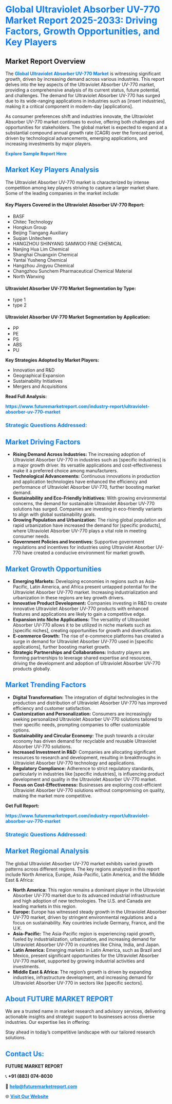 <h1 style="color: #007BFF;">Global Ultraviolet Absorber UV-770 Market Report 2025-2033: Driving Factors, Growth Opportunities, and Key Players</h1>

<section id="overview">
<h2>Market Report Overview</h2>
<p>The <a href="https://www.futuremarketreport.com/industry-report/ultraviolet-absorber-uv-770-market" style="color: #007BFF; text-decoration: none;"><strong>Global Ultraviolet Absorber UV-770 Market</strong></a> is witnessing significant growth, driven by increasing demand across various industries. This report delves into the key aspects of the Ultraviolet Absorber UV-770 market, providing a comprehensive analysis of its current status, future potential, and challenges. The demand for Ultraviolet Absorber UV-770 has surged due to its wide-ranging applications in industries such as [insert industries], making it a critical component in modern-day [applications].</p>
<p>As consumer preferences shift and industries innovate, the Ultraviolet Absorber UV-770 market continues to evolve, offering both challenges and opportunities for stakeholders. The global market is expected to expand at a substantial compound annual growth rate (CAGR) over the forecast period, driven by technological advancements, emerging applications, and increasing investments by major players.</p>
</section>

<section id="overview">
<p><a href="https://www.futuremarketreport.com/request-sample/reportId=105554" style="color: #007BFF; text-decoration: none;"><strong>Explore Sample Report Here</strong></a></p>
</section>

<section id="key-players">
<h2 style="color: #007BFF;">Market Key Players Analysis</h2>
<p>The Ultraviolet Absorber UV-770 market is characterized by intense competition among key players striving to capture a larger market share. Some of the leading companies in the market include:</p>
<h4>Key Players Covered in the Ultraviolet Absorber UV-770 Report:</h4>
<ul><li>BASF</li><li>Chitec Technology</li><li>Hongkun Group</li><li>Beijing Tiangang Auxiliary</li><li>Suqian Unitechem</li><li>HANGZHOU SHINYANG SAMWOO FINE CHEMICAL</li><li>Nanjing Hua Lim Chemical</li><li>Shanghai Chuangxin Chemical</li><li>Yantai Yusheng Chemical</li><li>Hangzhou Jingyou Chemical</li><li>Changzhou Sunchem Pharmaceutical Chemical Material</li><li>North Wanxing</li></ul>
<h4>Ultraviolet Absorber UV-770 Market Segmentation by Type:</h4>
<ul><li>type 1</li><li>type 2</li></ul>

<h4>Ultraviolet Absorber UV-770 Market Segmentation by Application:</h4>
<ul><li>PP</li><li>PE</li><li>PS</li><li>ABS</li><li>PU</li></ul>
<p><strong>Key Strategies Adopted by Market Players:</strong></p>
<ul>
<li>Innovation and R&D</li>
<li>Geographical Expansion</li>
<li>Sustainability Initiatives</li>
<li>Mergers and Acquisitions</li>
</ul>
</section>

<section>
<p><strong>Read Full Analysis: </strong></p><a href="https://www.futuremarketreport.com/industry-report/ultraviolet-absorber-uv-770-market" style="color: #007BFF; text-decoration: none;"><strong>https://www.futuremarketreport.com/industry-report/ultraviolet-absorber-uv-770-market</strong></a>
<h3 style="color: #007BFF;">Strategic Questions Addressed:</h3>
</section>

<section id="driving-factors">
<h2 style="color: #007BFF;">Market Driving Factors</h2>
<ul>
<li><strong>Rising Demand Across Industries:</strong> The increasing adoption of Ultraviolet Absorber UV-770 in industries such as [specific industries] is a major growth driver. Its versatile applications and cost-effectiveness make it a preferred choice among manufacturers.</li>
<li><strong>Technological Advancements:</strong> Continuous innovations in production and application technologies have enhanced the efficiency and performance of Ultraviolet Absorber UV-770, further boosting market demand.</li>
<li><strong>Sustainability and Eco-Friendly Initiatives:</strong> With growing environmental concerns, the demand for sustainable Ultraviolet Absorber UV-770 solutions has surged. Companies are investing in eco-friendly variants to align with global sustainability goals.</li>
<li><strong>Growing Population and Urbanization:</strong> The rising global population and rapid urbanization have increased the demand for [specific products], where Ultraviolet Absorber UV-770 plays a vital role in meeting consumer needs.</li>
<li><strong>Government Policies and Incentives:</strong> Supportive government regulations and incentives for industries using Ultraviolet Absorber UV-770 have created a conducive environment for market growth.</li>
</ul>
</section>

<section id="growth-opportunities">
<h2 style="color: #007BFF;">Market Growth Opportunities</h2>
<ul>
<li><strong>Emerging Markets:</strong> Developing economies in regions such as Asia-Pacific, Latin America, and Africa present untapped potential for the Ultraviolet Absorber UV-770 market. Increasing industrialization and urbanization in these regions are key growth drivers.</li>
<li><strong>Innovative Product Development:</strong> Companies investing in R&D to create innovative Ultraviolet Absorber UV-770 products with enhanced features and applications are likely to gain a competitive edge.</li>
<li><strong>Expansion into Niche Applications:</strong> The versatility of Ultraviolet Absorber UV-770 allows it to be utilized in niche markets such as [specific niches], creating opportunities for growth and diversification.</li>
<li><strong>E-commerce Growth:</strong> The rise of e-commerce platforms has created a surge in demand for Ultraviolet Absorber UV-770 used in [specific applications], further boosting market growth.</li>
<li><strong>Strategic Partnerships and Collaborations:</strong> Industry players are forming partnerships to leverage shared expertise and resources, driving the development and adoption of Ultraviolet Absorber UV-770 products globally.</li>
</ul>
</section>

<section id="trending-factors">
<h2 style="color: #007BFF;">Market Trending Factors</h2>
<ul>
<li><strong>Digital Transformation:</strong> The integration of digital technologies in the production and distribution of Ultraviolet Absorber UV-770 has improved efficiency and customer satisfaction.</li>
<li><strong>Customization and Personalization:</strong> Consumers are increasingly seeking personalized Ultraviolet Absorber UV-770 solutions tailored to their specific needs, prompting companies to offer customizable options.</li>
<li><strong>Sustainability and Circular Economy:</strong> The push towards a circular economy has driven demand for recyclable and reusable Ultraviolet Absorber UV-770 solutions.</li>
<li><strong>Increased Investment in R&D:</strong> Companies are allocating significant resources to research and development, resulting in breakthroughs in Ultraviolet Absorber UV-770 technology and applications.</li>
<li><strong>Regulatory Compliance:</strong> Adherence to strict regulatory standards, particularly in industries like [specific industries], is influencing product development and quality in the Ultraviolet Absorber UV-770 market.</li>
<li><strong>Focus on Cost-Effectiveness:</strong> Businesses are exploring cost-efficient Ultraviolet Absorber UV-770 solutions without compromising on quality, making the market more competitive.</li>
</ul>
</section>

<section>
<p><strong>Get Full Report: </strong></p><a href="https://www.futuremarketreport.com/industry-report/ultraviolet-absorber-uv-770-market" style="color: #007BFF; text-decoration: none;"><strong>https://www.futuremarketreport.com/industry-report/ultraviolet-absorber-uv-770-market</strong></a>
<h3 style="color: #007BFF;">Strategic Questions Addressed:</h3>
</section>


<section id="regional-analysis">
<h2 style="color: #007BFF;">Market Regional Analysis</h2>
<p>The global Ultraviolet Absorber UV-770 market exhibits varied growth patterns across different regions. The key regions analyzed in this report include North America, Europe, Asia-Pacific, Latin America, and the Middle East & Africa:</p>
<ul>
<li><strong>North America:</strong> This region remains a dominant player in the Ultraviolet Absorber UV-770 market due to its advanced industrial infrastructure and high adoption of new technologies. The U.S. and Canada are leading markets in this region.</li>
<li><strong>Europe:</strong> Europe has witnessed steady growth in the Ultraviolet Absorber UV-770 market, driven by stringent environmental regulations and a focus on sustainability. Key countries include Germany, France, and the U.K.</li>
<li><strong>Asia-Pacific:</strong> The Asia-Pacific region is experiencing rapid growth, fueled by industrialization, urbanization, and increasing demand for Ultraviolet Absorber UV-770 in countries like China, India, and Japan.</li>
<li><strong>Latin America:</strong> Emerging markets in Latin America, such as Brazil and Mexico, present significant opportunities for the Ultraviolet Absorber UV-770 market, supported by growing industrial activities and investments.</li>
<li><strong>Middle East & Africa:</strong> The region’s growth is driven by expanding industries, infrastructure development, and increasing demand for Ultraviolet Absorber UV-770 in sectors like [specific sectors].</li>
</ul>
</section>

<footer>
<h2 style="color: #007BFF;">About FUTURE MARKET REPORT</h2>
<p>We are a trusted name in market research and advisory services, delivering actionable insights and strategic support to businesses across diverse industries. Our expertise lies in offering:</p>

<p>Stay ahead in today’s competitive landscape with our tailored research solutions.</p>

<h2 style="color: #007BFF;">Contact Us:</h2>
<p><strong>FUTURE MARKET REPORT</strong></p>
<p>📞 <strong>+91 (883) 074-8030</strong></p>
<p>📧 <strong><a href="mailto:help@futuremarketreport.com" style="color: #007BFF;">help@futuremarketreport.com</a></strong></p>
<p>🌐 <strong><a href="https://www.futuremarketreport.com/" style="color: #007BFF;">Visit Our Website</a></strong></p>
</footer>